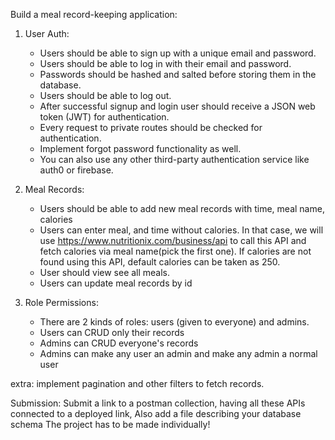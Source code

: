 Build a meal record-keeping application:

1. User Auth:
    * Users should be able to sign up with a unique email and password.
    * Users should be able to log in with their email and password.
    * Passwords should be hashed and salted before storing them in the database.
    * Users should be able to log out.
    * After successful signup and login user should receive a JSON web token (JWT) for authentication.
    * Every request to private routes should be checked for authentication.
    * Implement forgot password functionality as well.
    * You can also use any other third-party authentication service like auth0 or firebase.

2. Meal Records:
    * Users should be able to add new meal records with time, meal name, calories
    * Users can enter meal, and time without calories. In that case, we will use https://www.nutritionix.com/business/api
    to call this API and fetch calories via meal name(pick the first one). If calories are not found using this API, default calories can be taken as 250.
    * User should view see all meals.
    * Users can update meal records by id

3. Role Permissions:
    * There are 2 kinds of roles: users (given to everyone) and admins.
    * Users can CRUD only their records
    * Admins can CRUD everyone's records
    * Admins can make any user an admin and make any admin a normal user

extra:
implement pagination and other filters to fetch records.

Submission:
Submit a link to a postman collection, having all these APIs connected to a deployed link, Also add a file describing your database schema
The project has to be made individually! 
